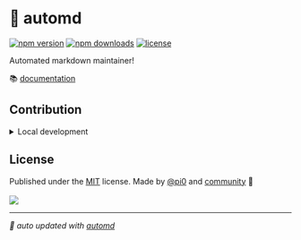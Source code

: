 # 🤖 automd

<!-- automd:badges license color=yellow -->

[![npm version](https://img.shields.io/npm/v/automd?color=yellow)](https://npmjs.com/package/automd)
[![npm downloads](https://img.shields.io/npm/dm/automd?color=yellow)](https://npm.chart.dev/automd)
[![license](https://img.shields.io/github/license/unjs/automd?color=yellow)](https://github.com/unjs/automd/blob/main/LICENSE)

<!-- /automd -->

Automated markdown maintainer!

📚 [documentation](https://automd.unjs.io)

<!-- automd:fetch url="gh:unjs/.github/main/snippets/readme-contrib-node-pnpm.md" -->

## Contribution

<details>
  <summary>Local development</summary>

- Clone this repository
- Install the latest LTS version of [Node.js](https://nodejs.org/en/)
- Enable [Corepack](https://github.com/nodejs/corepack) using `corepack enable`
- Install dependencies using `pnpm install`
- Run tests using `pnpm dev` or `pnpm test`

</details>

<!-- /automd -->

## License

<!-- automd:contributors license=MIT author="pi0" -->

Published under the [MIT](https://github.com/unjs/automd/blob/main/LICENSE) license.
Made by [@pi0](https://github.com/pi0) and [community](https://github.com/unjs/automd/graphs/contributors) 💛
<br><br>
<a href="https://github.com/unjs/automd/graphs/contributors">
<img src="https://contrib.rocks/image?repo=unjs/automd" />
</a>

<!-- /automd -->

<!-- automd:with-automd -->

---

_🤖 auto updated with [automd](https://automd.unjs.io)_

<!-- /automd -->
